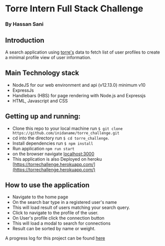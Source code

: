 # Torre Intern Full Stack Challenge
### By Hassan Sani

## Introduction
A search application using [torre's](https://torre.bio) data to fetch list of user profiles to create a minimal profile view of user information.

## Main Technology stack
* NodeJS for our web environment and api (v12.13.0) minimum v10
* ExpressJs
* Handlebars (HBS) for page rendering with Node.js and Expressjs
* HTML, Javascript and CSS

## Getting up and running:
 * Clone this repo to your local machine run `$ git clone https://github.com/inidaname/torre_challenge.git` 
 * cd into the directory run `$ cd torre_challenge`.
 * Install dependencies run `$ npm install`
 * Run application `npm run start`
 * on the browser navigate [localhost:3000](http://localhost:3000)
 * This application is also Deployed on heroku [https://torrechallenge.herokuapp.com/](https://torrechallenge.herokuapp.com/)

## How to use the application
* Navigate to the home page
* On the search bar type in a registered user's name
* This will load result of users matching your search query.
* Click to navigate to the profile of the user.
* On User's profile click the connection button
* This will load a modal to search for connections
* Result can be sorted by name or weight.

A progress log for this project can be found [here](./progresslog.md)